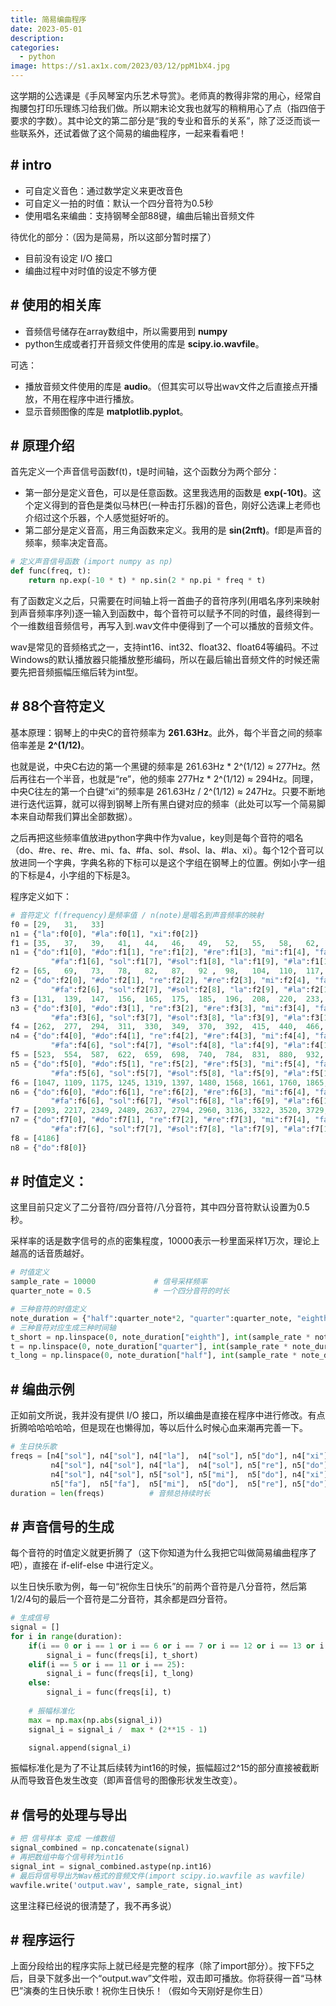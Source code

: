 ```yaml
---
title: 简易编曲程序
date: 2023-05-01
description: 
categories: 
  - python
image: https://s1.ax1x.com/2023/03/12/ppM1bX4.jpg
---
```


这学期的公选课是《手风琴室内乐艺术导赏》。老师真的教得非常的用心，经常自掏腰包打印乐理练习给我们做。所以期末论文我也就写的稍稍用心了点（指四倍于要求的字数）。其中论文的第二部分是“我的专业和音乐的关系”，除了泛泛而谈一些联系外，还试着做了这个简易的编曲程序，一起来看看吧！

## # intro

- 可自定义音色：通过数学定义来更改音色
- 可自定义一拍的时值：默认一个四分音符为0.5秒
- 使用唱名来编曲：支持钢琴全部88键，编曲后输出音频文件

待优化的部分：（因为是简易，所以这部分暂时摆了）
- 目前没有设定 I/O 接口
- 编曲过程中对时值的设定不够方便

## # 使用的相关库

- 音频信号储存在array数组中，所以需要用到 **numpy**
- python生成或者打开音频文件使用的库是 **scipy.io.wavfile**。

可选：
- 播放音频文件使用的库是 **audio**。（但其实可以导出wav文件之后直接点开播放，不用在程序中进行播放。
- 显示音频图像的库是 **matplotlib.pyplot**。

## # 原理介绍

首先定义一个声音信号函数f(t)，t是时间轴，这个函数分为两个部分：

- 第一部分是定义音色，可以是任意函数。这里我选用的函数是 **exp(-10t)**。这个定义得到的音色是类似马林巴(一种击打乐器)的音色，刚好公选课上老师也介绍过这个乐器，个人感觉挺好听的。
- 第二部分是定义音高，用三角函数来定义。我用的是 **sin(2πft)**。f即是声音的频率，频率决定音高。

```python
# 定义声音信号函数 (import numpy as np)
def func(freq, t):
    return np.exp(-10 * t) * np.sin(2 * np.pi * freq * t)
```

有了函数定义之后，只需要在时间轴上将一首曲子的音符序列(用唱名序列来映射到声音频率序列)逐一输入到函数中，每个音符可以赋予不同的时值，最终得到一个一维数组音频信号，再写入到.wav文件中便得到了一个可以播放的音频文件。

wav是常见的音频格式之一，支持int16、int32、float32、float64等编码。不过Windows的默认播放器只能播放整形编码，所以在最后输出音频文件的时候还需要先把音频振幅压缩后转为int型。


## # 88个音符定义

基本原理：钢琴上的中央C的音符频率为 **261.63Hz**。此外，每个半音之间的频率倍率差是 **2^(1/12)**。

也就是说，中央C右边的第一个黑键的频率是 261.63Hz * 2^(1/12) ≈ 277Hz。然后再往右一个半音，也就是“re”，他的频率 277Hz * 2^(1/12) ≈ 294Hz。同理，中央C往左的第一个白键“xi”的频率是 261.63Hz / 2^(1/12) ≈ 247Hz。只要不断地进行迭代运算，就可以得到钢琴上所有黑白键对应的频率（此处可以写一个简易脚本来自动帮我们算出全部数据）。

之后再把这些频率值放进python字典中作为value，key则是每个音符的唱名（do、#re、re、#re、mi、fa、#fa、sol、#sol、la、#la、xi）。每个12个音可以放进同一个字典，字典名称的下标可以是这个字组在钢琴上的位置。例如小字一组的下标是4，小字组的下标是3。

程序定义如下：

```python
# 音符定义 f(frequency)是频率值 / n(note)是唱名到声音频率的映射
f0 = [29,   31,   33]
n1 = {"la":f0[0], "#la":f0[1], "xi":f0[2]}
f1 = [35,   37,   39,   41,   44,   46,   49,   52,   55,   58,   62,   65]
n1 = {"do":f1[0], "#do":f1[1], "re":f1[2], "#re":f1[3], "mi":f1[4], "fa":f1[5],
         "#fa":f1[6], "sol":f1[7], "#sol":f1[8], "la":f1[9], "#la":f1[10], "xi":f1[11]}
f2 = [65,   69,   73,   78,   82,   87,   92 ,  98,   104,  110,  117,  123]
n2 = {"do":f2[0], "#do":f2[1], "re":f2[2], "#re":f2[3], "mi":f2[4], "fa":f2[5],
         "#fa":f2[6], "sol":f2[7], "#sol":f2[8], "la":f2[9], "#la":f2[10], "xi":f2[11]}
f3 = [131,  139,  147,  156,  165,  175,  185,  196,  208,  220,  233,  247]
n3 = {"do":f3[0], "#do":f3[1], "re":f3[2], "#re":f3[3], "mi":f3[4], "fa":f3[5],
         "#fa":f3[6], "sol":f3[7], "#sol":f3[8], "la":f3[9], "#la":f3[10], "xi":f3[11]}
f4 = [262,  277,  294,  311,  330,  349,  370,  392,  415,  440,  466,  494]
n4 = {"do":f4[0], "#do":f4[1], "re":f4[2], "#re":f4[3], "mi":f4[4], "fa":f4[5],
         "#fa":f4[6], "sol":f4[7], "#sol":f4[8], "la":f4[9], "#la":f4[10], "xi":f4[11]}
f5 = [523,  554,  587,  622,  659,  698,  740,  784,  831,  880,  932,  988]
n5 = {"do":f5[0], "#do":f5[1], "re":f5[2], "#re":f5[3], "mi":f5[4], "fa":f5[5],
         "#fa":f5[6], "sol":f5[7], "#sol":f5[8], "la":f5[9], "#la":f5[10], "xi":f5[11]}
f6 = [1047, 1109, 1175, 1245, 1319, 1397, 1480, 1568, 1661, 1760, 1865, 1976]
n6 = {"do":f6[0], "#do":f6[1], "re":f6[2], "#re":f6[3], "mi":f6[4], "fa":f6[5],
         "#fa":f6[6], "sol":f6[7], "#sol":f6[8], "la":f6[9], "#la":f6[10], "xi":f6[11]}
f7 = [2093, 2217, 2349, 2489, 2637, 2794, 2960, 3136, 3322, 3520, 3729, 3951]
n7 = {"do":f7[0], "#do":f7[1], "re":f7[2], "#re":f7[3], "mi":f7[4], "fa":f7[5],
         "#fa":f7[6], "sol":f7[7], "#sol":f7[8], "la":f7[9], "#la":f7[10], "xi":f7[11]}
f8 = [4186]
n8 = {"do":f8[0]}
```

## # 时值定义：

这里目前只定义了二分音符/四分音符/八分音符，其中四分音符默认设置为0.5秒。

采样率的话是数字信号的点的密集程度，10000表示一秒里面采样1万次，理论上越高的话音质越好。

```python
# 时值定义
sample_rate = 10000             # 信号采样频率
quarter_note = 0.5              # 一个四分音符的时长

# 三种音符的时值定义
note_duration = {"half":quarter_note*2, "quarter":quarter_note, "eighth":quarter_note/2}
# 三种音符对应生成三种时间轴
t_short = np.linspace(0, note_duration["eighth"], int(sample_rate * note_duration["eighth"]), endpoint=False)
t = np.linspace(0, note_duration["quarter"], int(sample_rate * note_duration["quarter"]), endpoint=False)
t_long = np.linspace(0, note_duration["half"], int(sample_rate * note_duration["half"]), endpoint=False)
```

## # 编曲示例

正如前文所说，我并没有提供 I/O 接口，所以编曲是直接在程序中进行修改。有点折腾哈哈哈哈哈，但是现在也懒得加，等以后什么时候心血来潮再完善一下。

```python
# 生日快乐歌
freqs = [n4["sol"], n4["sol"], n4["la"],  n4["sol"], n5["do"], n4["xi"], 
         n4["sol"], n4["sol"], n4["la"],  n4["sol"], n5["re"], n5["do"],
         n4["sol"], n4["sol"], n5["sol"], n5["mi"],  n5["do"], n4["xi"], n4["la"],
         n5["fa"],  n5["fa"],  n5["mi"],  n5["do"],  n5["re"], n5["do"]]
duration = len(freqs)          # 音频总持续时长
```

## # 声音信号的生成

每个音符的时值定义就更折腾了（这下你知道为什么我把它叫做简易编曲程序了吧），直接在 if-elif-else 中进行定义。

以生日快乐歌为例，每一句“祝你生日快乐”的前两个音符是八分音符，然后第1/2/4句的最后一个音符是二分音符，其余都是四分音符。

```python
# 生成信号
signal = []
for i in range(duration):
    if(i == 0 or i == 1 or i == 6 or i == 7 or i == 12 or i == 13 or i == 19 or i == 20):
        signal_i = func(freqs[i], t_short)
    elif(i == 5 or i == 11 or i == 25):
        signal_i = func(freqs[i], t_long)
    else:
        signal_i = func(freqs[i], t)
    
    # 振幅标准化
    max = np.max(np.abs(signal_i))
    signal_i = signal_i /  max * (2**15 - 1)

    signal.append(signal_i)
```

振幅标准化是为了不让其后续转为int16的时候，振幅超过2^15的部分直接被截断从而导致音色发生改变（即声音信号的图像形状发生改变）。

## # 信号的处理与导出

```python
# 把 信号样本 变成 一维数组
signal_combined = np.concatenate(signal)
# 再把数组中每个信号转为int16
signal_int = signal_combined.astype(np.int16)
# 最后将信号导出为Wav格式的音频文件(import scipy.io.wavfile as wavfile)
wavfile.write('output.wav', sample_rate, signal_int)
```

这里注释已经说的很清楚了，我不再多说）

## # 程序运行

上面分段给出的程序实际上就已经是完整的程序（除了import部分）。按下F5之后，目录下就多出一个“output.wav”文件啦，双击即可播放。你将获得一首“马林巴”演奏的生日快乐歌！祝你生日快乐！（假如今天刚好是你生日）